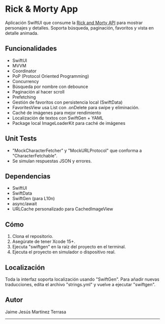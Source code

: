 # Rick & Morty App

Aplicación SwiftUI que consume la [Rick and Morty API](https://rickandmortyapi.com/) para mostrar personajes y detalles. Soporta búsqueda, paginación, favoritos y vista en detalle animada.

## Funcionalidades

- SwiftUI
- MVVM
- Coordinator
- PoP (Protocol Oriented Programming)
- Concurrency
- Búsqueda por nombre con debounce
- Paginación al hacer scroll
- Prefetching
- Gestión de favoritos con persistencia local (SwiftData)
- FavoritesView usa List con .onDelete para swipe y eliminación.
- Caché de imágenes para mejor rendimiento
- Localización de textos con SwiftGen + YAML
- Package local ImageLoaderKit para caché de imágenes

## Unit Tests

- "MockCharacterFetcher" y "MockURLProtocol" que conforma a "CharacterFetchable".
- Se simulan respuestas JSON y errores.

## Dependencias

- SwiftUI
- SwiftData
- SwiftGen (para L10n)
- async/await
- URLCache personalizado para CachedImageView

## Cómo

1. Clona el repositorio.
2. Asegúrate de tener Xcode 15+.
3. Ejecuta "swiftgen" en la raíz del proyecto en el terminal.
4. Ejecuta el proyecto en simulador o dispositivo real.

## Localización

Toda la interfaz soporta localización usando "SwiftGen". Para añadir nuevas traducciones, edita el archivo "strings.yml" y vuelve a ejecutar "swiftgen".

## Autor

Jaime Jesús Martínez Terrasa

---
